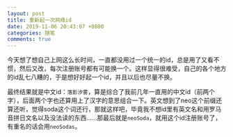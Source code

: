 ```yaml
---
layout: post
title: 重新起一次网络id
date: 2019-11-06 20:43:07 +0800
categories: 随笔
comments: true
---
```


今天想了想自己上网这么长时间，一直都没用过一个统一的id，总是用了又看不惯，然后又改，每次注册账号都有可能换一个。这样显得很难受，自己的各个地方的id乱七八糟的，于是想好好起一个id，并且以后也尽量不换。

最终结果就是中文id：`落影汐雾`，算是综合了我前几年一直用的中文id（前两个字），后面两个字也还算用上了汉字的意思组合一下。英文想到了neo这个前缀还算还听，觉得soda这个词还行，那就这样吧，毕竟我不想id里有英文名和用罗马音拼日文名以及没法读的东西……那最后就是`neoSoda`，就用这个id注册账号了，有重名的话会用`neoSodas`。
